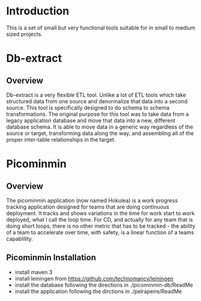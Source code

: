 # Introduction
This is a set of small but very functional tools suitable for in small to medium sized projects.

# Db-extract 
## Overview
Db-extract is a very flexible ETL tool.  Unlike a lot of ETL tools which take structured data from one source and denormalize that data into a second source.  This tool is specifically designed to do schema to schema transformations.  The original purpose for this tool was to take data from a legacy application database and move that data into a new, different database schema.  It is able to move data in a generic way regardless of the source or target, transforming data along the way, and assembling all of the proper inter-table relationships in the target.

# Picominmin 
## Overview
The picominmin application (now named Hokulea) is a work progress tracking application designed for teams that are doing continuous deployment.  It tracks and shows variations in the time for work start to work deployed, what I call the loop time.  For CD, and actually for any team that is doing short loops, there is no other metric that has to be tracked - the ability of a team to accelerate over time, with safety, is a linear function of a teams capablility.

## Picominmin Installation
- install maven 3
- install leiningen from https://github.com/technomancy/leiningen
- install the database following the directions in ./picominmin-db/ReadMe
- install the application following the dirctions in ./pelrapeire/ReadMe